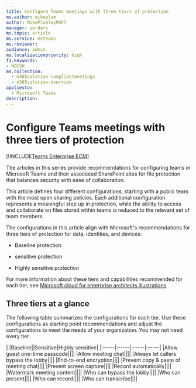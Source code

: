 ```yaml
---
title: Configure Teams meetings with three tiers of protection
ms.author: mikeplum
author: MikePlumleyMSFT
manager: serdars
ms.topic: article
ms.service: msteams
ms.reviewer: 
audience: admin
ms.localizationpriority: high
f1.keywords:
- NOCSH
ms.collection: 
  - m365solution-compliantmeetings
  - m365solution-overview
appliesto: 
  - Microsoft Teams
description: 
---
```


# Configure Teams meetings with three tiers of protection

[!INCLUDE[Teams Enterprise ECM](includes/teams-enterprise-ecm.md)]

The articles in this series provide recommendations for configuring teams in Microsoft Teams and their associated SharePoint sites for file protection that balances security with ease of collaboration.

This article defines four different configurations, starting with a public team with the most open sharing policies. Each additional configuration represents a meaningful step up in protection, while the ability to access and collaborate on files stored within teams is reduced to the relevant set of team members. 

The configurations in this article align with Microsoft's recommendations for three tiers of protection for data, identities, and devices:

- Baseline protection

- sensitive protection

- Highly sensitive protection

For more information about these tiers and capabilities recommended for each tier, see [Microsoft cloud for enterprise architects illustrations](./cloud-architecture-models.md)

## Three tiers at a glance

The following table summarizes the configurations for each tier. Use these configurations as starting point recommendations and adjust the configurations to meet the needs of your organization. You may not need every tier.

|&nbsp;|Baseline||Sensitive|Highly sensitive|
|:-----|:-----|:-----|:-----|
|Allow guest one-time passcode||||
|Allow meeting chat||||
|Always let callers bypass the lobby||||
|End-to-end encryption||||
|Prevent copy & paste of meeting chat||||
|Prevent screen capture||||
|Record automatically||||
|Watermark meeting content||||
|Who can bypass the lobby||||
|Who can present||||
|Who can record||||
|Who can transcribe||||


